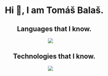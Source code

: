<div id="user-content-toc">
<ul align="center">
  <summary><h1>Hi 👋, I am Tomáš Balaš.</h3></summary>
</ul>
</div>

<div id="user-content-toc">
<ul align="center">
  <summary><h2 align="center">Languages that I know.</h2></summary>
</ul>
</div>
<p align="center">
  <a href="https://skillicons.dev">
    <img src="https://skillicons.dev/icons?i=css,html,js,py,react,cs,net,php,bash,bootstrap,lua&perline=14" />
  </a>
</p>

<div id="user-content-toc">
<ul align="center">
  <summary><h2 align="center">Technologies that I know.</h2></summary>
</ul>
</div>
<p align="center">
  <a href="https://skillicons.dev">
    <img src="https://skillicons.dev/icons?i=git,github,linux,vscode,blender,godot,kali,obsidian,stackoverflow,windows,ai,ps,pr,visualstudio&perline=14" />
  </a>
</p>
